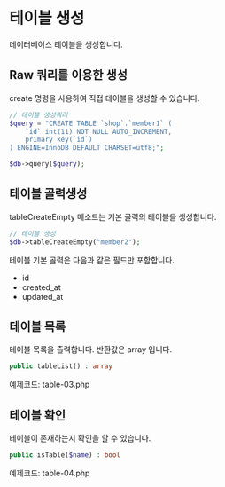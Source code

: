 # 테이블 생성
데이터베이스 테이블을 생성합니다.

## Raw 쿼리를 이용한 생성
create 명령을 사용하여 직접 테이블을 생성할 수 있습니다.

```php
// 테이블 생성쿼리
$query = "CREATE TABLE `shop`.`member1` (
    `id` int(11) NOT NULL AUTO_INCREMENT,
    primary key(`id`)
) ENGINE=InnoDB DEFAULT CHARSET=utf8;";

$db->query($query); 
```

## 테이블 골력생성

tableCreateEmpty 메소드는 기본 골력의 테이블을 생성합니다.  

```php
// 테이블 생성
$db->tableCreateEmpty("member2");
```

테이블 기본 골력은 다음과 같은 필드만 포함합니다.
* id
* created_at
* updated_at

## 테이블 목록
테이블 목록을 출력합니다. 반환값은 array 입니다.

```php
public tableList() : array
```

예제코드: table-03.php

## 테이블 확인

테이블이 존재하는지 확인을 할 수 있습니다.

```php
public isTable($name) : bool
```

예제코드: table-04.php
